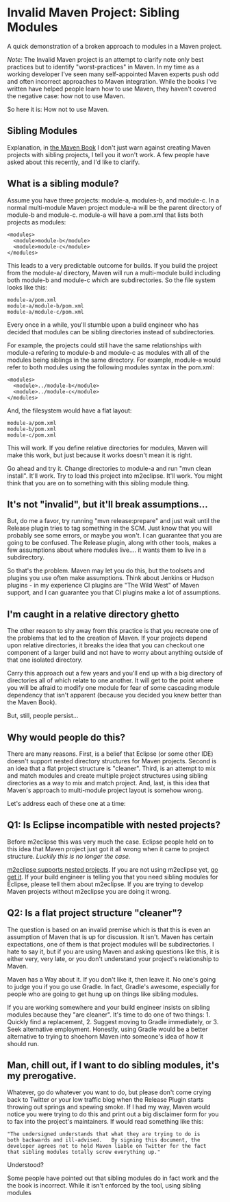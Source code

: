 Invalid Maven Project: Sibling Modules
========================

A quick demonstration of a broken approach to modules in a Maven
project.   
 
*Note:* The Invalid Maven project is an attempt to clarify note only best
practices but to identify "worst-practices" in Maven.   In my time as
a working developer I've seen many self-appointed Maven experts push
odd and often incorrect approaches to Maven integration.   While the
books I've written have helped people learn how to use Maven, they
haven't covered the negative case: how not to use Maven.

So here it is: How not to use Maven.

Sibling Modules
------------

Explanation, in [the Maven Book](http://bit.ly/Jf3HaO) I don't just
warn against creating Maven projects with sibling projects, I tell you
it won't work.   A few people have asked about this recently, and I'd
like to clarify.

What is a sibling module?
--------------------

Assume you have three projects: module-a, modules-b, and module-c.
In a normal multi-module Maven project module-a will be the parent
directory of module-b and module-c.   module-a will have a pom.xml
that lists both projects as modules:

    <modules>
      <module>module-b</module>
      <module>module-c</module>
    </modules>
    
This leads to a very predictable outcome for builds.  If you build the
project from the module-a/ directory, Maven will run a multi-module
build including both module-b and module-c which are subdirectories.
So the file system looks like this:

    module-a/pom.xml
    module-a/module-b/pom.xml
    module-a/module-c/pom.xml   

Every once in a while, you'll stumble upon a build engineer who has
decided that modules can be sibling directories instead of
subdirectories.   

For example, the projects could still have the same relationships with
module-a refering to module-b and module-c as modules with all of the
modules being siblings in the same directory.  For example, module-a
would refer to both modules using the following modules syntax in the
pom.xml:

    <modules>
      <module>../module-b</module>
      <module>../module-c</module>
    </modules>

And, the filesystem would have a flat layout:

    module-a/pom.xml
    module-b/pom.xml
    module-c/pom.xml   

This will work.  If you define relative directories for modules, Maven
will make this work, but just because it works doesn't mean it is
right.

Go ahead and try it.  Change directories to module-a and run "mvn
clean install".    It'll work.  Try to load this project into m2eclipse.
It'll work.   You might think that you are on to something with this
sibling module thing.

It's not "invalid", but it'll break assumptions...
-------------------------------------

But, do me a favor, try running "mvn release:prepare" and just wait
until the Release plugin tries to tag something in the SCM.   Just
know that you will probably see some errors, or maybe you won't.  I
can guarantee that you are going to be confused.   The Release plugin,
along with other tools, makes a few assumptions about where modules
live.... it wants them to live in a subdirectory.

So that's the problem.  Maven may let you do this, but the toolsets
and plugins you use often make assumptions.   Think about Jenkins or
Hudson plugins - in my experience CI plugins are "The Wild West" of
Maven support, and I can guarantee you that CI plugins make a lot of
assumptions.

I'm caught in a relative directory ghetto
-------------------------------

The other reason to shy away from this practice is that you recreate
one of the problems that led to the creation of Maven.   If your
projects depend upon relative directories, it breaks the idea that you
can checkout one component of a larger build and not have to worry
about anything outside of that one isolated directory. 

Carry this approach out a few years and you'll end up with a big
directory of directories all of which relate to one another.  It will
get to the point where you will be afraid to modify one module for
fear of some cascading module dependency that isn't apparent (because
you decided you knew better than the Maven Book).

But, still, people persist...

Why would people do this?
----------------------

There are many reasons.  First, is a belief that Eclipse (or some
other IDE) doesn't support nested directory structures for Maven
projects.  Second is an idea that a flat project structure is
"cleaner".  Third, is an attempt to mix and match modules and create
multiple project structures using sibling directories as a way to mix
and match project.  And, last, is this idea that Maven's approach to
multi-module project layout is somehow wrong.

Let's address each of these one at a time:

Q1: Is Eclipse incompatible with nested projects?
----------------------------------------

Before m2eclipse this was very much the case.   Eclipse people held on
to this idea that Maven project just got it all wrong when it came to
project structure.     *Luckily this is no longer the case.*

[m2eclipse supports nested projects](http://bit.ly/IXkkpm).   If you
are not using m2eclipse yet, [go get it](http://bit.ly/IXkkpm).    If
your build engineer is telling you that you need sibling modules for
Eclipse, please tell them about m2eclipse.    If you are trying to
develop Maven projects without m2eclipse you are doing it wrong.

Q2: Is a flat project structure "cleaner"?
--------------------------------

The question is based on an invalid premise which is that this is even
an assumption of Maven that is up for discussion.   It isn't.   Maven
has certain expectations, one of them is that project modules will be
subdirectories.     I hate to say it, but if you are using Maven and
asking questions like this, it is either very, very late, or you don't
understand your project's relationship to Maven.

Maven has a Way about it.  If you don't like it, then leave it.  No
one's going to judge you if you go use Gradle.   In fact, Gradle's
awesome, especially for people who are going to get hung up on things
like sibling modules.

If you are working somewhere and your build engineer insists on
sibling modules because they "are cleaner".   It's time to do one of
two things:  1. Quickly find a replacement, 2. Suggest moving to
Gradle immediately, or 3. Seek alternative employment.   Honestly,
using Gradle would be a better alternative to trying to shoehorn Maven
into someone's idea of how it should run.

Man, chill out, if I want to do sibling modules, it's my prerogative.
----------------------------------------------------

Whatever, go do whatever you want to do, but please don't come crying
back to Twitter or your low traffic blog when the Release Plugin
starts throwing out springs and spewing smoke.    If I had my way,
Maven would notice you were trying to do this and print out a big
disclaimer form for you to fax into the project's maintainers.  If
would read something like this:

    "The undersigned understands that what they are trying to do is
    both backwards and ill-advised.   By signing this document, the
    developer agrees not to hold Maven liable on Twitter for the fact
    that sibling modules totally screw everything up."
    
Understood?


Some people have pointed out that sibling modules do in fact work
and the the book is incorrect.   While it isn't enforced by the
tool, using sibling modules 

